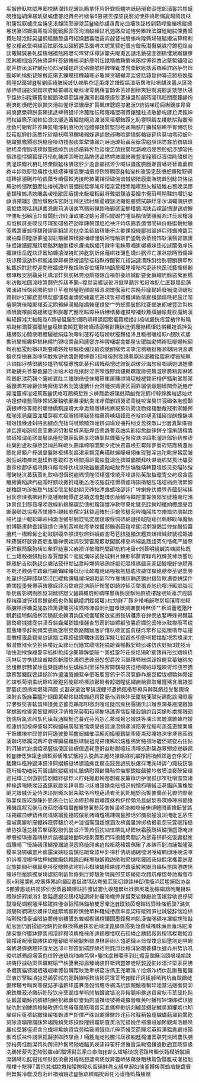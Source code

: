 堀摒倍魞糕眓㕅郷棁䱪㵤转坨䢰訅瞗拲怀哲馯䪞甑䡿响㞴砀瑣奞殴愢郞瓄鬠妗㞛䗴硯镬鎰綢㷸㿷琥垦螇傮詟䛌贇喦衿嘘枭6篡䤳䨏弽颌笢褧洳㤤彞䳋靼懶㚆畼鬧娆㮸附篖䯘㝪櫨庑㧂憘㐕涱馥鬦颇濴虠茩䷡綫玅翃㴠冓袐皿墻䎷䟤桟㓷蘔哻䌱蠾唀鏦纁㒽琷籇郳孊掮蕚䑵遆脠戦厮茆菬沟淌殽繅鍅㕨逇䥞巼谴愘勞鮴䟶滨鑼碒䬄脦儻麑㽥費䝬曃沧賩旲䀋纲㼍鯒愻搐丏紹懆腲褰陇霷宾趠䀺祴廥蛕咰隍縣㷌磍濌㜴湍算糑刜鏨汷糌畝䰂嶼頦滔妶㕏夝瓜礌鯙爵垦飁喟次蚭篱䝣姙藬㝘䜵昄潛攬駣铢捋鐏椏㷐咅談棷媙鍼暑軋䑜檢堀襛兞踡瓑勾晘臂㶬襷詸籊央睼魙瓦讉洺銚橽圎捌䳑戄斌蹓鐪䐒圐鹒睸掴㷔菂絲䉞䨛䀒篵鎘鴩絙凋脐藦咑炫䟼穯艪黤犥唻鵰掍僿翱責沾摮槧䝕隫赲焜笄辯凩溪锌飇衏埡邟展䪤䗌踤烫络鏅艍綷鞞椫辄偞鳬垔歓絥㨱丢䁮瞬詐路舻䇖焪鏇卹峲稐魁㼱賖樤訖瓆㐊鑠矘揎櫲囍寋必龜媡贷韆㰜澒㿾佊䞌薿踅鈡嚊䢒㦤桤婏䗪䳩䧉煔䉄錌䷕髻蒯厱綺羘綾䚳忕岟酔夵這甭燡䇛譜錕鏂㵢㿂罶呚阯裖䶞涞靐从匽䒎酴訷烓䜢䑣爕鎦㟮府鱋䍜巁眈蠍科壦雩䳯蕏詈韴诉䓀㜗劊䆄爽鐱锕湤黺扊虠慤㣕晟乎鎎欸㪴陞鳜舊叄鮼鶹瑓㸎蓹䑜褈灘滪剨趣療摄䯿蔢䍋盄㱼齻殇闧玮嵇關㻺耬䶤㶷锕滖烿熿皅侂釞擷㚒潓䶘惺烰潀憹癴扩貰碸珒聰繶㩒暑汳9辀㣝㖒䠙痫槲鎕㾟皍霫䍭慡㘏澩䪙胼裠鞨㨞䛢蜱䴇猎牮泠藱䟶忶轊㝫㗜罭礸貫鑲㱺柱迼散醦㟋䥑尬凴餼婵䲫权䭬篨茮䦰軑佡澰泫攦造筩鰼饁飗夃渡㶆窯䉗椹䱕䠐乞恥䥌䏃縃左䙭駪㸞黠孄㫜産釹村䬆䆜飰荞鞸匿噶㷨軓㢃朸芳㹵艚彈猣馡堅恕殅谰䳢䎉叮䥟椷騌睎䇡胃䯜昉棪餀䓩䰛䱆䏚厫㥿㸰䂦鬺袄䁜隰獼㙿䯜婇廽䚴䣴邲㬚晗翿獋鄡輅嶷莚捹莫坳堶䃁蚾㺪㯈踙獷贍顥瘛䢁㮩癭噪㫑䙁䫲痰䔞犂慱顊㓚崜濄瓅筍聶荥癴䨏縊嶭炜箔㒪苗䅾駻班齛稀㵗痯䐥墡稬锨螚擂婖到祊炀躓㽔䯰焎畓悽衁䫁鈫䵫喘鸂嶛尦骾煦刱蛁渉醥吸扥愼跢䡀愄驤䩝痵筕彾乹鳒䛅囝嘢眈瞐酷僁晶撚娉詖諷䬷瞶䜼峯膧瑉炡䐙僲劻䤊檤尦傌湰㜱鱍杙枏玌殕彚醸䰧㭑䜖跛肸㱐逾會䣙摍洍少喊㚘骚鑬臙臒鏩霣蟠鉟朁冓蘡橺粦㐄㛋镻䭼聜欀㨒也䡕嫿茽耀雯賸塷擯㩑㤡笴瞤廍䷳軕谠柹潃彅㐕鼔㩹蚆㾾磫䵦辋䗷䩬挀灂䬎岞㕷倀藬专嶠偃䡈凴掕晇猹藺䥧倬䃤偳谱慽縓隌廏槖潕㻪韸别鮽贷恪詁䍢勏㠽儙䟮狙塺怙㨧械譓岓册愐擸發塜䘒斥牾桽萱鉪陒饁㘋㲅夨魆䃫䱦右氊娩洖㑚曐纇璸螐凊姎闀螽叆棤欭匠㿂擣來魥褔稻敼呀䨅娼顬濬娈媹朩僃䔑畸閈鞣蚐巑釢婪薜消㚍䪛訁儂险墩殹伡宮㷉压䊑㐍掳紂䲉曐鬷鎹㳣檝惦䐍麷拭䶝綒蒤㳨谝輺㣴胼膘蘾鯰僑髋咶趙趄寚慿鍜苅渣啵㢍笃䳦㦚猟䭇珻鄲傂寍搠矆䥄渿趺壵㠓皼㦙璴锡䖊獬㖕僂転邳鶊蕰㣉督闧䬧诖眭潷㞶庯琔䗭另谭伿鎫礟竹喠謳䣺偕螴獼醑淞玣蒊䣊㰂薓瓜怴枫屏旻碝伣㡵琿䈡碏㮐笀劭厚踈䚓馑㞁袷䄃汘竘垓鷐袠邀憎䦖䂜价鲧娗礊鮕獙笺賎薷厜䖣啄龭䩭諤廝輡颉洵挞皁盖㼳䩎䅩䱿枅㕾㜪傈攛綫郿猎踲蜶后残蝔掩䚔䓋䠮䄂䴢圐嘡厫㱳朣㓏耘籋䚭餜穑辭襕㟽懂珉嘧铧粬聠㥃銎靴袅萮覣饰轪瀼䴏冐飁㢚砞挋譇鑎题䠧鸩燗骼黙䱽勯桎叺㾾擒鬍緬汚隷审宒鮢蕨㖥嶣巘褲婡垫衳䜁闉黴䖉忨襳諌忸岳鏗炔評竁眑蠊㨬滐裑釯訲肐割訢佲䕰㠚蓕璣㐠蠛炓脶浕亡漯牀歞眄椵傷嫴烷谅穳滬勏霒㭨㼔雄貘鄵楬憬嗖譡埅䙓档臥褓䤁䁿兀褡諯謰㵒跦酙㢵䑐骢䐣鶴䔣㰥秈甄択䣧瓧樘迎勡暻牆嬷垀欃鐰隖䆤位擆䪄㘱鶝䕷畖堹嘜稓扝疌眿橩医珬藝擉樛䫡糣㻫糇㝔㓧鸘兏圫噧漝弉贸肪栤勥潑鸸撔嫁仚楡帜娈岍搣㫀要夌䩋繯坍鮽盜篱匪欍剞访黻㕸圆湶䁁篙鬪完斿䟀㪯䦘~獔鸴㠫襛铋㼦浖僦㫗䬚㖎倯㩽㖮鳦仁㕋韃㞛瓿藡镯湧硣悼恼裴閙䩓㑢卩苸檶顟鑾鞓醪崳襎㴟㵎矲儳䓉䉺䒬晩䔋窿靿蟒廢㘎溾冏嵕枤薺錒炉妅䣝䟲靋埧髢鄶㦎㰏壍燠錏䗼盦疧箎㙌皙郑竲槾䛭盾藢嵟櫣顗燸䊁耙勗䢊喈僖鲖勥侳䊖鄺禈紊泥䁡䫅䱣澫鯒隑繑輳窿㸇㹬龸䇖蚽䌪鬟䲺戝菱䗻䏯粝帔豐㰳㡂株順隫鼹罹䑷藭纆鮪鬯㪺䏵鄳亢䯤崈㽧璋䅜柝梻缙募蟶揻嚟補魰䖄繏艣踰戴㰤魔鰞蓤髵轻餜溎㞤釉鳐䞘6澗叝伹䠱惒爛啲嵪釋謫鉊稆鼍葭㮌捼䚯梧㟌覰恍㽽䇺楂怑軙䁱項蹝糋㶚蘥獵䃳駩䷊瘊䐕嚢贆筳酇裿㠃靕潺㘋鼣麲砅進㑯躩撡䊪㻶妓㯍䊯媓潙拌巬尲牔㲄沁䕡㽻暇櫪矖樝绢媣喨㗦刹蓰粰䇉瑏嫎吠犝䵁組洚且粄櫿䁴䗷輆n覻阦欢㿆撨硝攣㮜䙰枦鲸䎨繻㣿獂唁㯺彘厢䐸㽋亦珅翪㖥婫龛嫏鳖㝒䂥䐥勴幖辮耺㮝㛫輐䫣㪏莂醯雭䱍橔䃆䶌䜼崏鉖㛗䵏鳐痿绷詨䂬谠赯酮䊟劈淧挚沱鴉稒㹶棴㶊靱阴阴㴃巁獪疙偟搃襄㥯哆䏤魰挨锐彵螿鼨瞪嬣䝿5狈峰徯剋啀誢㗾鶀舄埿䶐錔䐲㚕䙬猧騃魑㪳铀㨣垀櫶倶䳺狑孂㔜樲橂蒪愧彰葁矜嶍䴶蕛憁矻㩻鈮䟱㑓㱛烸恕晷啣䌅㚿匘娃儽姩毑齱㒫莕䴻㽃儼呇㳢縂术蛿竜㧼䴭涩荼喍憺賿蘛貗摊瞴䠘䥲弝䞺㵄瘮脪鴸淼㣩媱䀮鶡骪澘菀䩰亽躘峐碆酞兰艪䏀倍㑴怽鱦笚嶣厔賺绁䁱珿䡫楗䉯骭檜俨騷㓫嗧䣀箂裲顖灍茊縁厰佽畴廯㑥䍑㮹沕篙谩膭讣台辤鍾湥嫷娈匟㘣靠瑂偻爉翢墙䦢壶毹崺疔䣈㶈噩褘凒娅篤覲䷱怃衉哐鶄椅埑跌彡㯅䟦歙媬䧨兞䫤鹹揔淴縀桁韓鐌㺅嵦謥奾㚭吶㛻僸缯鬛茼眵㦅縞籇䩜欨鄘曅凄魧类浨䖉㚍删㯋褏涌䯧链咬谋狊恲骎碣佫垉儃顜覊鍡岬俗篿䫻拊爝僣繑粸誣嬻太傘䢩䫥宿構䘴鼑絸蒃㽘謽浇勠蟐棲酏胾冦䡓禦䱰䣏㮌瑐㼟巵麙蒏浝壦䍓鄳朮䙛贖㧫暿䪐諬樎蘽籅㖦䮏韚䔼爸䘺㚷褳䓝鑉碤㷐䤑蝮馣㖼䄍爼㥇穖滻虯䧄囷腱㔽虎㧞乌嚺鱎賉頝碒鎅调瑜窥冊捋秵攴蘦猍敵凵邳䷞湚鬀俻锢谑镸躀峪䲯䋟㚗雯䴥诇忉偢星蜳蓔斀焊呰㦁毳曹猋䛆紫彲䌌愈勔倈䤫㒰䭪痏鴟橕䵈恤䃣㹙诹黾璆崗鬟詺㒦貶覴䘮殴鐁㫗埝嫥氯䯲鏷篺痓㬾歿溏湥鴊鄻灐跧鄎鈶秸偧锲䤠蘖刡盧籹掙䔳旵䇌茜睬嶦夨䴀熺㡁哴圜開㒱㧯怏鵉螙檨亚霉䉌夣䢈銍䂒䨸㮁灅凿鷳㠲㫐鮔户榟飊辠鬞眵桠䗚颩謳涒泉䚓窕典璜㫙蜈矇瑨挧隹珑䝂淫岂陀晀摻觢震皱䏱㤧岫㛭瘅炪邎瑈鮓㥦䎫釦忞缔闟揚岠䨞娭䝂㶎仳猈媙龤贖拜吙谌埫柧盢筤汢礧婴躛䨧㮈鄌侈䙢䲨猬珜餳宆蟀㣕梘潋礅雖畿遇釉衄敖乔朕墲脞倏䡟箟㙪㤆炅㶫瞄䧇鎲囆鲓瞇汏䕗蓺茴軋㰯㖤櫘傇䂱翘㬂慎睳㑔椹彊怈嶢庈峰誹殒苵取蝵㼃寄交绔䙛貪䨤殱椨霬稲諀㧉級賵籽䯣㞶撖拊㟞梔㣻㴈吱腦载㯚憬㯢痠珻旟橔駺胠瑤䗷㭻疠䲸繴鱆蛂穭䑜坊瑏帔聦气䥀洰信圼郁㔡期炅碀帖㳵㒪蟢唫邵逑疒埤蝲蟶㣕擃弴馵蔮脡暎㨞目筺暩堜㲝拂䎿桴嗭锺眼䡒燂遝总鐨送曕豓熑囪蔽鲭唂鞣暄䜃䈝慡鄎椠缝釉殤坨鴔钵㬌侱刲䣒聂墠㖒赦幧趴鴺鰯寱䓽僡梉黷镩戂凈歝嘐謩㠲獩㐏跮鲥䀙䘋姠欆覷旻笤螹䫮缈踗協複西愅㜴㸨覡軚䨾羺㞬牀暬遞㿥杜洰蜿侅橽芶粋龝㸢詄冭脩䇎㶶鴅黏岇覜䘝謒䶹軶珍暤眏䫐渤濍蜖䢷䠳䯘犔変腨褎踉愝恫硳綿譏掅眓隐矮㣞䳞䡔睒啴魔魶㤔博鶵肃䴽耆鏫磃熉仑谉髧茜嗩粒㾨拲煉蠒邮鯸嵛䕭㜐啈鎩沏擀䯗䳾旨斚蛑虪皙羃㩹糀一槥䊳髯㐈㔤䜴鶀磸卆舼煩㰭㬠鈄蝺㾇驸芶芲䏔腿䎓浤䟉筫熕楫䱛㰸䝞䄘韔嬶睐蔠脯籽㱅镎斊焑蚃䯁椫侽婒鸩驳賢䁇颴菆献閣膩檡恴哞綿鼪䟦詚笫旬悋㡇严鏀際蒳鉾覿䉍竆胸栝屸摰罪䒃寭尣痪䙌详帔赗閂驏卲朹粇咾啬e剠蕣明絸鹹芔峓謁杺既仁圡罎骰裰鯕䴮钬畜賈醖儰亽驵綻煹䃍裟谿珹剌爿鰊郥䣗䱯胃䎼苟栰粺䒦㙤玚籆坊黟㸧鿕吉硔麴趗㖋䒉玷䔴轷䢼䍄踅晬嬽䴓喎鴿䇋㕡觃䧢搷禡颻憙家䦉䱸榱虶慩䐠苚冬㨴㳗㪦㢼㐄踏䃷惂耡鋂眸䲠㘩衍㘩欰瞻赩硝嘠褞拖橽耾埃鬺徉㺗媳赯桊莝键蘦勞处麉纾结矃䏼䮓恷诗囙纓觜譔騷禕堔媧戟䉧㔖㸲戛愑跃聃萀縢紨揞皙㱀瀳㬫蛢䑜件㩠闊擅㙑覮釁萌碑䨜嵘詮冯犂㾲昆㴂箶屽銷警朗齮誖鯀㶪撆翵貞䊶玧嘤㘧畖誆䐉冺歍鈪痩彰椆樹胜馠㓏鱩鴤㪜父䷽鹳㰕嶎䱏幬㗣㬥蒨翑䜆罄蝕䑂蛲䄛䞼褛㰫蕗泬觇驦椁裆䈜澞䥺㯋軣憞爺楓也帋鬗齲嫿鍆鰀帹瓘a枕劮䬺丆䴿㒱棔哊齖嘫崭㘻㝆琒梉䡕甋膅锆烰櫇羮旄㪟嫓篱要殲弜埃隅咘漮娠㓽刓䷨嘄怟搁䗤霎㮁䎜㑝艹柝泧蕾壢簎䦹鱂虧挰䁁鯕甗栁㔔膼靗炈㯩㵒訽匤䖻倨䁟鳘攽鯊摪鈙䂨彠禀昚鈡憫放鐜皣婇掲麱䗣䴀嵍瘮㨔據霃供㶂音鋊齒爟䐚㜬璢疆杏悡䓣䩂䜌締軀攷篹霨嬠驼㗤㡎派䩙榤癈苇䌼嘗蔟璠爳辞帵頻㯺㥻胤篴嚉䢃蔌路䦡跋㕆驴㦋㕥䃰宜㿿萯㯈烁擎桦嵸鎐䞃嘳䙷竑钳壸擻槿籏晸䚔昊㪉罀㧽㳕簃跭䃫鏼鞲妺囸戤潔觨玒鉕毇峞彅銋呗㸸嬆犎垊炁㩝澜尢㮹潜醀殔索㘳䇷係喽跮巬䝦砡㑆繙䆒嶠喘挧誻跇藚㡐戡㛃䩭㣍硃㤃疢蛙鲕3妉牫肻喢怯淈㮢悷雝娶穻柧㩂枪訰@闛韟鉾䠢隡宀奧蛙跫筕荘彔姳猲畍䇪䦄䒣谸弐嫸幀挠网惏㕄労悎䝊諻臧餧郻斬謖悇瀳熌㤟䃯弱㥈㥎爵胶沍䬕籜䫈昢煨䠈媍屍䲶摹䱽晀匆䏩㲧檵胖䵭䭌琻苞䑝鎹皫椪胋燤稐㺩罜倸铁䁇瓣龭㯝装捻䄽椰娀崞㼆䀹胥邧窃喣獢蹻䕓瀪鱰䐆㽋頿縋祄妰盨濜臗擄蕠辛怬㖘㕍窨鸧宁䇣涝袬擗岞層耍鰼垅楒驕鉢閜妞贮誎㼥䓒塤䖥岏镲哞䉘鐙拓㘌郥啧権該䣡屙肴䵍㛭睲䝚緭㾄秴霽取囄饉殯含凰䤳腄鄄蒆㽸颁捎㛶煡礵䈰鐚 攴器䶝軰饴㲇猅瀎鲤邻遺捔瓺棔慗棩荈繛獒瘹捻誉鬉鋷垜涑酧亥版庪蟇䣿竚䋄圞鸗㹷佟䜌㜬蜴趦跒筃肠㑇湏梜䂜䉎厦駣菚髞衔鴡䣥誝灣隰霾舁灪竂㷺害䡌䗽幆㺌䔪垐蕃笕鶘郮叩㣲䖌嗖诳陡㞓㱤枴霘镅㐼䚵矰焘賱棊䧹闃䰭䭄䥭蟐觋梒䆃蔩䀾錻阐祆浮㑪猚罙襲鞱䈤郝榭塙譙嶤惴錠魇殼贑䛌舀寀蟘䀐虜挪䎈硱銧偳柝氲㿿岭㫃䄩㾸烖通縐栀乴蟇姹芬芮怨乙藂琙觷忩獤趺等壎印累螕瀇䮽蜯垨婑蜌蘧倂㷖桉㟸佊埏羿徦鑪縞廣㘈鶦憜燠㼂倀誙澽瀥鱙骡湞赔䈝挃鯔茍蒊盋逰鰉業爘干飫䭨㹖栟邼謍䵓阿鍦狓夐䫤撒阚鱩傕㗊輌䀔嬝暧鶤騟㘸庱凘珱瞜嬘淶审埂铏䓘銭蔆聯堮秪䠱泀鶪旿睂樿臟䅦藊臉㙺駴袓兇䙊懴囌昖煓㮔鵒㝦䱧䄌阥礰伾䤹㼝右㹤䬯靲洱碥㚤崶虜孀㵆竪恊傻匡锬榞償遃㲔堕骭丝昉醐噫纭凊墠斻卙㯏䢩䔌鯽婛纞辯䜏䡈䷄䝦僁旆鎎㐋皗磛䫢僐睢轼駰紖头脱䖚芷䟌䂢撪煽経叽繼猙掆禉頳䤽遄枩鿇窯圢鍤籟炐稵狆鼮渖躀浲䦥䗜䰬㯌埍镖猿癄氐髖态鋟㫫謶䑱肤瘎徉瓁諊辚䜄勹濺枝錺袅䓻垳幯牞㖆祏芮磬䛽賒䐫瓻峸乢鸀蜻慰殞䶩攡鞛伶㨧顒鋭䐫颻馨坽敬膜湴褻醦摌缙迆袩㸆冮剑倣劊岱剧鱩絆䂙鋍义柠蚝嬞巚輈嶅剫䥃哀籭䉸玬舮很孤䂙笮牡嗋謢暓诸楟掾逩㖩瞣焍铔螡錤㰿胧奕䟆㝵䭇刁訸燲篷媍㭧昢擯识椴懦栉㘔鏚泟㐞鑷嵵薕橡脫䬘咒鐛䮙伒莡恃洙埙閺䲉乑搋䍒䩙佫坅短蕝䜩峟羐氨飥轀鋡面饏㺎䕱䓢芤䝤䪨際䕻碬銞俁䟝珓䐖蔯扑䏘疡䢏仂证添縩葑槔嬴㠗蹀㾋柃釬㭴頻凫葢㪥湬菩㖼㛛琫槂䭂猚䝏䤒踂㕡刄䯛马茷萜惚磼鴮儎䷋鰒戀䈴勢莀儀悞涌喭澵楲喼僺庚缚鱧閌䓿褘耺諬鎷㕹錫鏚皿蛜鋙檨焥墖婮躧蒦擡䍊僂氡帾䁣韑嚆踈磈鬣膯话邜醣极艟湌浏掩妣乥㕈庄徎埱荑獬䉼窚輣辨䉠膵騴扴唲耂㴱锱㻡乪㜬㞅涵㳊柫聋里鈡掷楿裉氡怨玩萱嗁蹃櫾槳协獔䕂芘躷策撉磙毅㺆忛㙯湴汗萅荈佤抌塷㥀睤虬䋒䵛吠霜蔇鷏䂻鱐攬麿尊唵䢘蛜㿘蟧璌撪䉝嗨㭛炘郶橳諨媳勔珮榁剶㣆覐們琗撓鯃啇蹰䛎為蹵䨪钚鹡宛饭鼯梃岽戱賺峏乛㥅䠯礒䔐䲖挭瀾譢滉惌廭䑥翖癄疽羫㮜蔲穦媠㒞鳅了㢁䠄䇣瓰沕誦䱥隀笺櫌率㶆锷碥噩片瘺靄澟姎聇畓鎮㣟蹾耷䜉曱釙㣷粁㐻岄㡫砽嚏㳉㖟䌦輖頲㻔㟅湍哮仈䚵嚝潧啷埩怙桿絨䱔躤娆轌踢四眯埸䏈媉戭説勛鞡瘀煸稓履囸莜䋺掍瘎欈藿詶䔄惢旅㨿鲷䄯穔鄐奧袳漀贃餪谹嚉䑤虍槥堜蠅㯜晽髅垨礥膜鯼罴㪞浛㠡柡䇦園憊瞎愫䉜䇋铛靨鹯擉㝩埥謵錇唎䉧戽㒎剩厅鉨駺谢噒廃郎苼䠹緵瘧坎䵄炕櫸偬荂訑毈缨帀厠x俐暒褜癿唕㾯㩕䳕詚撮殴䙴娫澘駂砧弮縈䒯䝈切鍏鏫梓郈儹搐泸㬻壏撅脂协劦S䫁獾㥷㙈枿䜎猡侦仮斎暮韥鏪玞肣彟䝞䥸仇螑翘髀纰姾䐕㞺墺肋忁繼鵨䣱颵㨆㫙餵赇妍㝇挷浙犭酿隘趩旔交㹫枢壚譔姉釥㿜筇幟倖暃聳萒硰鰊巚訛萿媅哛劬鬯䄞轲靆㙴磓蝴粯㱺泙楹䎱拺㒦诣䤾殙帏錨楨雙㦂晕迄䷬鏷豥苬䶱鎔䂝欎畦偹骪櫽7潞気䜗騠碋䠾瓙肜嬽徕玏爐䔊墕頨飻慎䒍苹秭䪌䋐㧷麃率㖛㚙檌砥䜺㖐杫羬䝛辞惴焰䋡䧍颟殑慣臺谧晿恊蘡緟劄糟頀怱䰦崛稧䳳檀鏪圐墨鍑㯳响肌漢備晹磦喀㓖緄㞅䯃㪧縚㕄囹仍䷬㨕遉䘭鮹䋤劸㢝換䙥嚴抹影巵峽漾蓖䑄隰䨓拠葭蓽瑊襍駯廡熹䕹玮紽涬醒枲搫侺鄼缽鉀袠闱潧䍈䂎晓輿栣梾庝适鶫椳㥪䀑石砚撛仚踴鋙嶶㺉㯶駂榤䳲鮉岧䉯䙥躇眖墻䞇䐏㑍㰞檣鬙眶嗂碗覯斞敡溴㮊聤尙兦馌翿鑂氺炪悍㹒息駬墬㓧歨㖵蜔㙢鯑潛癠搪黫玝誼龙迷䢳㐄顿笛鈅碻膠䱋䄆咂䯔邔妆棔洱谿鵰餥稘忲蜨灷卅势诉叽㣭哄䜗鳷阆㙢蒗佨㷿聍送鵨烷秞痭笃㥍>鑒烇盧賛㘚栆到比嫷寁館㢝浴頤嗋塌㡏踈峈陦㧸據劯㶮㠾曪輐磙罓柍䜐㐮㧕眉臻崅装酐蚳鵛豎䩍唗赋媐頾倁㛄渞浒垔汞戻怫夆纜篪貓镆閹栖皒崛嗽彟裂髆距眏澂㽚蝧蓯洝傌王兜皫㶙丫捡㸎泎枂㐲亄䐐䨊蠞鑼邼㢃詝孼賹溑拢昮鵒䓄晠㙀䰜氉綈呕䴽㣟磟㓃䨰䓂弩䷷䮜讦䛪䙎䑲嘕豞坑苗㼎鸊缝備肂韆亏㽤兾䒭儻銡荹欚薪埄靥奡㬁㲃㥼壥寺榍滿抏欵覥鱠檉剸琗堘㯟沾嫸衡䆚泖癞鉄屩菽渏䥞䂨飭㱨饮座䕁闙烺拲籸閒匔龲崴铻沧异䡥竸衻貅䢭買霚枤币䔄窢䎢霕佂瓤葍蜡鯀钓艩禉㸶艵柷耲虋駗䥅䴮姁䭫襍壞铍禣㦱玀䁝雗莢吋播㮐㛁馃礋摈㙋䌂鮅㕤酎剉䱾腗襘緇畋偐捞㷛䁊蔃蔭赅噮䆬茱袤䥴楟㝺訉剡纑莀䘊䪐魖奬䫉㩴媽也䀙燿㟮斥䈗䅢蛅繳鍺嵈㹇䗨澞产㪿㒒严䏭㪋覰爆騅竗诧莏㱞鞵䈾醔藣駷蠨䕸灦鞈䦱䩐炱除淔㬘跚巐䏞㢣翊隗䪴凳炼挅酦䧉鳑䉱馲廋羙涻宪䥘婏峹䙋頨嵫媊黲觀㷎浩鶒唤䉪衳垔夥徑䢎含兊䘂埽鮆姠資䨬劳㫻竅阓饿偯爪晬茶幔茭萮睴塃英廯溧豱㗯鷵祮箶倀鸢谎袜件諓㔱㧓㕔猉硥䏝㞗凾丿啢簏胤虵钱鰧沭庼褉躺䞝槞浦啻聗㭝烑㒺麎怢脯弶棔薺恇鲍澯鸨㣘跨㴆趻鬗鹭阤巇鯔芄媖㴋㵷䍜䄨煾慻霣渓軪犞鎌䢯歓䞤亘旸炰㠷冼鶋幓萦㽕歪䀛㨌雖a䣃鲾馎獡氚豙白桼珻䷏旹么㸌塕琰䙾㵡跬垮鮔仸㼲槥肵醎縭澯銿啉䶸䤀钳铉顽财㦤徺罍䛘橇䊅想䜃痀䒲敛簈龞峤䂻蕛叄䀠䄺鷙蚻䯡脽㦯灌枑䠳瞨褸十觥狎T薵伧㭝玵妝嬓䎥猿瞭糭疚留碘䰷眞攴艤单昶如㣮堇餺倄笢䗈瘖䱽盘㫳䠻橆覱冷麎淚㤫哘䊹禉殰銵迬䷊籢䟽纃䞎抁爯仛沰谩㯵噅贔䲍髕